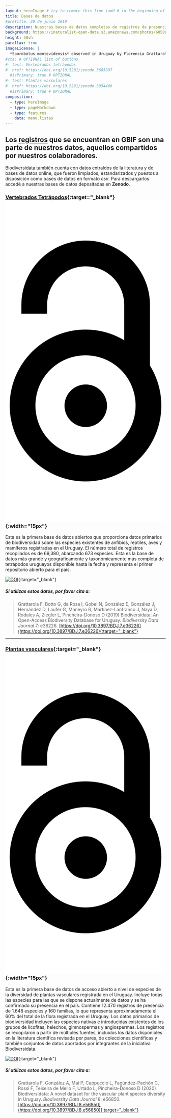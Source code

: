 ```yaml
---
layout: heroImage # try to remoce this line (add # in the beginning of the line to make it a comment) - then the layout will change, but the content remain the same
title: Bases de datos
#preTitle: 20 de junio 2019
description: Nuestras bases de datos completas de registros de presencia de tetrápodos y plantas vasculares de Uruguay están disponibles en Zenodo
background: https://inaturalist-open-data.s3.amazonaws.com/photos/60508300/original.jpeg
height: 50vh
parallax: true
imageLicense: |
  *Sporobolus montevidensis* observed in Uruguay by Florencia Grattarola licensed under [CC BY](http://creativecommons.org/licenses/by/4.0/) via [iNaturalist](https://www.gbif.org/occurrence/2574126620)
#cta: # OPTIONAL list of buttons
#- text: Vertebrados tetrápodos
#  href: https://doi.org/10.5281/zenodo.3685897
  #isPrimary: true # OPTIONAL
#- text: Plantas vasculares
#  href: https://doi.org/10.5281/zenodo.3954406
  #isPrimary: true # OPTIONAL
composition:
  - type: heroImage
  - type: pageMarkdown
  - type: features
    data: menu.listas
---
```


<!-- ![](https://about.zenodo.org/static/img/logos/zenodo-gradient-2500.png) -->

## Los [**registros**](/datos/buscar) que se encuentran en **GBIF** son una parte de nuestros datos, aquellos compartidos por nuestros colaboradores.

Biodiversidata también cuenta con datos extraídos de la literatura y de bases de datos online, que fueron limpiados, estandarizados y puestos a disposición como bases de datos en formato *csv*. Para descargarlos accedé a nuestras bases de datos depositadas en **Zenodo**.

### [Vertebrados Tetrápodos](https://doi.org/10.5281/zenodo.3685897){:target="_blank"} ![](/assets/images/academic-icons/open-access.svg){:width="15px"}

Esta es la primera base de datos abiertos que proporciona datos primarios de biodiversidad sobre las especies existentes de anfibios, reptiles, aves y mamíferos registradas en el Uruguay. El número total de registros recopilados es de 69,380, abarcando 673 especies. Esta es la base de datos más grande y geográficamente y taxonómicamente más completa de tetrápodos uruguayos disponible hasta la fecha y representa el primer repositorio abierto para el país.  

[![DOI](https://zenodo.org/badge/DOI/10.5281/zenodo.3685897.svg)](https://doi.org/10.5281/zenodo.3685897){:target="_blank"}

##### **Si utilizas estos datos, por favor cita a:**
> Grattarola F, Botto G, da Rosa I, Gobel N, González E, González J, Hernández D, Laufer G, Maneyro R, Martínez-Lanfranco J, Naya D, Rodales A, Ziegler L, Pincheira-Donoso D (2019) Biodiversidata: An Open-Access Biodiversity Database for Uruguay. *Biodiversity Data Journal* 7: e36226. [https://doi.org/10.3897/BDJ.7.e36226](https://doi.org/10.3897/BDJ.7.e36226){:target="_blank"}

---

### [Plantas vasculares](https://doi.org/10.5281/zenodo.3954406){:target="_blank"} ![](/assets/images/academic-icons/open-access.svg){:width="15px"}

Esta es la primera base de datos de acceso abierto a nivel de especies de la diversidad de plantas vasculares registrada en el Uruguay. Incluye todas las especies para las que se dispone actualmente de datos y se ha confirmado su presencia en el país. Contiene 12.470 registros de presencia de 1.648 especies y 160 familias, lo que representa aproximadamente el 60% del total de la flora registrada en el Uruguay. Los datos primarios de biodiversidad incluyen las especies nativas e introducidas existentes de los grupos de licofitas, helechos, gimnospermas y angiospermas. Los registros se recopilaron a partir de múltiples fuentes, incluidos los datos disponibles en la literatura científica revisada por pares, de colecciones científicas y también conjuntos de datos aportados por integrantes de la iniciativa Biodiversidata.

[![DOI](https://zenodo.org/badge/DOI/10.5281/zenodo.3954406.svg)](https://doi.org/10.5281/zenodo.3954406){:target="_blank"}

##### **Si utilizas estos datos, por favor cita a:**
> Grattarola F, González A, Mai P, Cappuccio L, Fagúndez-Pachón C, Rossi F, Teixeira de Mello F, Urtado L, Pincheira-Donoso D (2020) Biodiversidata: A novel dataset for the vascular plant species diversity in Uruguay. *Biodiversity Data Journal* 8: e56850. [https://doi.org/10.3897/BDJ.8.e56850](https://doi.org/10.3897/BDJ.8.e56850){:target="_blank"}

